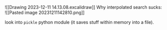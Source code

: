 ![[Drawing 2023-12-11 14.13.08.excalidraw]]
Why interpolated search sucks:
![[Pasted image 20231211142810.png]]

look into `pickle` python module (it saves stuff within memory into a file).